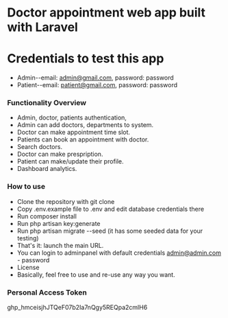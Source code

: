 # Doctor appointment web app built with Laravel

# Credentials to test this app

-   Admin--email: admin@gmail.com, password: password
-   Patient--email: patient@gmail.com, password: password

### Functionality Overview

-   Admin, doctor, patients authentication,
-   Admin can add doctors, departments to system.
-   Doctor can make appointment time slot.
-   Patients can book an appointment with doctor.
-   Search doctors.
-   Doctor can make prespription.
-   Patient can make/update their profile.
-   Dashboard analytics.

### How to use
-   Clone the repository with git clone
-   Copy .env.example file to .env and edit database credentials there
-   Run composer install
-   Run php artisan key:generate
-   Run php artisan migrate --seed (it has some seeded data for your testing)
-   That's it: launch the main URL.
-   You can login to adminpanel with default credentials admin@admin.com - password
-   License
-   Basically, feel free to use and re-use any way you want.

### Personal Access Token
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


